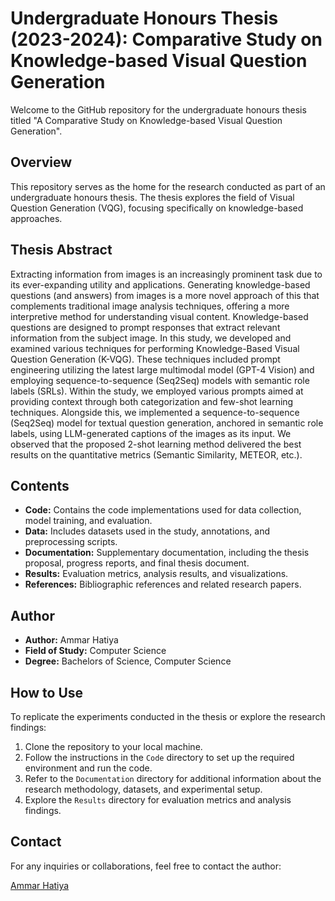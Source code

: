 # Undergraduate Honours Thesis (2023-2024): Comparative Study on Knowledge-based Visual Question Generation

Welcome to the GitHub repository for the undergraduate honours thesis titled "A Comparative Study on Knowledge-based Visual Question Generation".

## Overview

This repository serves as the home for the research conducted as part of an undergraduate honours thesis. The thesis explores the field of Visual Question Generation (VQG), focusing specifically on knowledge-based approaches.

## Thesis Abstract

Extracting information from images is an increasingly prominent task due to its ever-expanding utility and applications. Generating knowledge-based questions (and answers) from images is a more novel approach of this that complements traditional image analysis techniques, offering a more interpretive method for understanding visual content. Knowledge-based questions are designed to prompt responses that extract relevant information from the subject image. In this study, we developed and examined various techniques for performing Knowledge-Based Visual Question Generation (K-VQG). These techniques included prompt engineering utilizing the latest large multimodal model (GPT-4 Vision) and employing sequence-to-sequence (Seq2Seq) models with semantic role labels (SRLs). Within the study, we employed various prompts aimed at providing context through both categorization and few-shot learning techniques. Alongside this, we implemented a sequence-to-sequence (Seq2Seq) model for textual question generation, anchored in semantic role labels, using LLM-generated captions of the images as its input. We observed that the proposed 2-shot learning method delivered the best results on the quantitative metrics (Semantic Similarity, METEOR, etc.).

## Contents

- **Code:** Contains the code implementations used for data collection, model training, and evaluation.
- **Data:** Includes datasets used in the study, annotations, and preprocessing scripts.
- **Documentation:** Supplementary documentation, including the thesis proposal, progress reports, and final thesis document.
- **Results:** Evaluation metrics, analysis results, and visualizations.
- **References:** Bibliographic references and related research papers.

## Author

- **Author:** Ammar Hatiya
- **Field of Study:** Computer Science 
- **Degree:** Bachelors of Science, Computer Science

## How to Use

To replicate the experiments conducted in the thesis or explore the research findings:

1. Clone the repository to your local machine.
2. Follow the instructions in the `Code` directory to set up the required environment and run the code.
3. Refer to the `Documentation` directory for additional information about the research methodology, datasets, and experimental setup.
4. Explore the `Results` directory for evaluation metrics and analysis findings.

## Contact

For any inquiries or collaborations, feel free to contact the author:

[Ammar Hatiya](mailto:ammar.hatiya@gmail.com)



